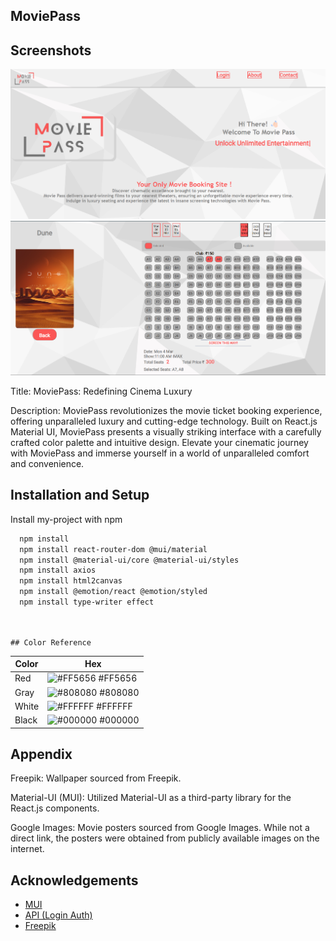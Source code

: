 ## MoviePass
## Screenshots

![Home](https://github.com/VR22124/Movie_Pass/blob/main/Screenshot/Screenshot%202024-03-13%20230045.png)
![Ticket](https://github.com/VR22124/Movie_Pass/blob/main/Screenshot/Screenshot%202024-03-13%20230433.png)

Title: MoviePass: Redefining Cinema Luxury

Description:
MoviePass revolutionizes the movie ticket booking experience, offering unparalleled luxury and cutting-edge technology. Built on React.js Material UI, MoviePass presents a visually striking interface with a carefully crafted color palette and intuitive design. Elevate your cinematic journey with MoviePass and immerse yourself in a world of unparalleled comfort and convenience.




## Installation and Setup

Install my-project with npm

```bash
  npm install
  npm install react-router-dom @mui/material
  npm install @material-ui/core @material-ui/styles 
  npm install axios
  npm install html2canvas
  npm install @emotion/react @emotion/styled
  npm install type-writer effect

  
```
    ## Color Reference

| Color        | Hex                                                                |
| ------------ | ------------------------------------------------------------------ |
| Red          | ![#FF5656](https://via.placeholder.com/10/FF5656?text=+) #FF5656  |
| Gray         | ![#808080](https://via.placeholder.com/10/808080?text=+) #808080  |
| White        | ![#FFFFFF](https://via.placeholder.com/10/FFFFFF?text=+) #FFFFFF  |
| Black        | ![#000000](https://via.placeholder.com/10/000000?text=+) #000000  |


## Appendix


Freepik: Wallpaper sourced from Freepik.

Material-UI (MUI): Utilized Material-UI as a third-party library for the React.js components. 

Google Images: Movie posters sourced from Google Images. While not a direct link, the posters were obtained from publicly available images on the internet.


## Acknowledgements

 - [MUI](https://mui.com/)
 - [API (Login Auth)](https://jsonplaceholder.typicode.com/users)
 - [Freepik](https://www.freepik.com/)

